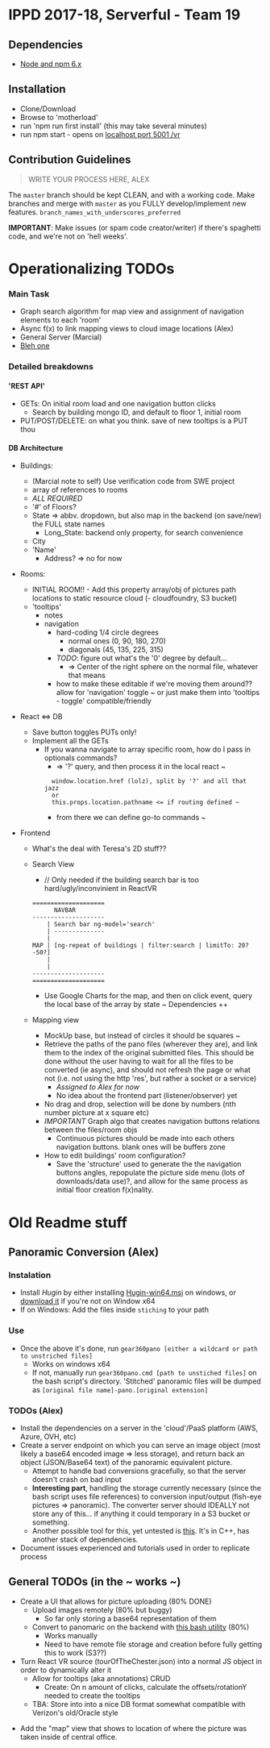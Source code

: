 # IPPD 2017-18, Serverful - Team 19

## Dependencies
- [Node and npm 6.x](https://nodejs.org/en/)

## Installation
- Clone/Download
- Browse to 'motherload'
- run 'npm run first install' (this may take several minutes)
- run npm start - opens on [localhost port 5001 /vr](http://localhost:5001/vr)

<!-- ## Installation
- Clone/Download
- Browse to `react-demo`, then run `npm install` and `npm start`. Then browse to [localhost port 8081 /vr](http://localhost:8081/vr). **Note:** it'll take a while to compile/bundle the first time you load it. -->

## Contribution Guidelines
> WRITE YOUR PROCESS HERE, ALEX

The `master` branch should be kept CLEAN, and with a working code. Make branches and merge with `master` as you FULLY develop/implement new features.
`branch_names_with_underscores_preferred`

**IMPORTANT**: Make issues (or spam code creator/writer) if there's spaghetti code, and we're not on 'hell weeks'.

<!-- commenting this for now -->
<!--
- MEAN (*run the following commands inside* `real-mean`)
    + First Installation
        + Run `npm run first-install`
        + On Windows, MAKE SURE to have admin access on cmd/powershell when running this
    + Any other time
        + Run `gulp` for automatic server and front end restart every time after that
    - Deployments to [our heroku](http://serverful.herokuapp.com/) will happen on every push to master from `real-mean`
        + **NOTE:** there's an independent Git repo in `real-mean` to manage this.
 -->

# Operationalizing TODOs

### Main Task
- Graph search algorithm for map view and assignment of navigation elements to each 'room'
- Async f(x) to link mapping views to cloud image locations (Alex)
- General Server (Marcial)
- [Bleh one](#bleh)

### Detailed breakdowns


#### 'REST API'
  - GETs: On initial room load and one navigation button clicks
    - Search by building mongo ID, and default to floor 1, initial room
  - PUT/POST/DELETE: on what you think. save of new tooltips is a PUT thou

#### DB Architecture
  - Buildings:
    + (Marcial note to self) Use verification code from SWE project
    + array of references to rooms
    + *ALL REQUIRED*
    + '#' of Floors?
    + State => abbv. dropdown, but also map in the backend (on save/new) the FULL state names
      * Long_State: backend only property, for search convenience
    + City
    + 'Name'
      * Address? => no for now

  - Rooms:
    + INITIAL ROOM!! - Add this property
    array/obj of pictures path locations to static resource cloud (- cloudfoundry, S3 bucket)
    + 'tooltips'
      * notes
      + navigation
        - hard-coding 1/4 circle degrees
          + normal ones (0, 90, 180, 270)
          + diagonals (45, 135, 225, 315)
        - <a name='bleh'>*TODO*</a>: figure out what's the '0' degree by default...
          + => Center of the right sphere on the normal file, whatever that means
        - how to make these editable if we're moving them around??
        allow for 'navigation' toggle ~ or just make them into 'tooltips - toggle' compatible/friendly

- React <=> DB
  + Save button toggles PUTs only!
  + Implement all the GETs
    * If you wanna navigate to array specific room, how do I pass in optionals commands?
      - => '?' query, and then process it in the local react ~
      ```
        window.location.href (lolz), split by '?' and all that jazz
        or
        this.props.location.pathname <= if routing defined ~
      ```
      - from there we can define go-to commands ~

- Frontend
  + What's the deal with Teresa's 2D stuff??
  + Search View
    * // Only needed if the building search bar is too hard/ugly/inconvinient in ReactVR

    ```
    ====================
          NAVBAR
    --------------------
        | Search bar ng-model='search'
        | --------------
        |
    MAP | [ng-repeat of buildings | filter:search | limitTo: 20?-50?]
        |
        |
    --------------------
    ====================
    ```

    * Use Google Charts for the map, and then on click event, query the local base of the array by state ~
      Dependencies ++

  + Mapping view
    * MockUp base, but instead of circles it should be squares ~
    * Retrieve the paths of the pano files (wherever they are), and link them to the index of the original submitted files.
      This should be done without the user having to wait for all the files to be converted (ie async), and should not refresh the page or what not (i.e. not using the http 'res', but rather a socket or a service)
        - *Assigned to Alex for now*
        - No idea about the frontend part (listener/observer) yet
    * No drag and drop, selection will be done by numbers (nth number picture at x square etc)
    * *IMPORTANT* Graph algo that creates navigation buttons relations between the files/room objs
      - Continuous pictures should be made into each others navigation buttons. blank ones will be buffers zone
    * How to edit buildings' room configuration?
      - Save the 'structure' used to generate the the navigation buttons angles, repopulate the picture side menu (lots of downloads/data use)?, and allow for the same process as initial floor creation f(x)nality.



# Old Readme stuff
## Panoramic Conversion (Alex)
### Instalation
+ Install *Hugin* by either installing [Hugin-win64.msi](stiching/Hugin-win64.msi) on windows, or [download it](http://hugin.sourceforge.net/download/) if you're not on Window x64
+ If on Windows: Add the files inside `stiching` to your path

### Use
- Once the above it's done, run `gear360pano [either a wildcard or path to unstriched files]`
    - Works on windows x64
    - If not, manually run `gear360pano.cmd [path to unstiched files]` on the bash script's directory.
'Stitched' panoramic files will be dumped as `[original file name]-pano.[original extension]`

### TODOs (Alex)
- Install the dependencies on a server in the 'cloud'/PaaS platform (AWS, Azure, OVH, etc)
- Create a server endpoint on which you can serve an image object (most likely a base64 encoded image => less storage), and return back an object (JSON/Base64 text) of the panoramic equivalent picture.
    + Attempt to handle bad conversions gracefully, so that the server doesn't crash on bad input
    + **Interesting part**, handling the storage currently necessary (since the bash script uses file references) to conversion input/output (fish-eye pictures => panoramic). The converter server should IDEALLY not store any of this... if anything it could temporary in a S3 bucket or something.
    + Another possible tool for this, yet untested is [this](https://github.com/ppwwyyxx/OpenPano). It's in C++, has another stack of dependencies.
- Document issues experienced and tutorials used in order to replicate process

## General TODOs (in the ~ works ~)
- Create a UI that allows for picture uploading (80% DONE)
    + Upload images remotely (80% but buggy)
        + So far only storing a base64 representation of them
    + Convert to panomaric on the backend with [this bash utility](https://github.com/ultramango/gear360pano#requirements) (80%)
        + Works manually
        + Need to have remote file storage and creation before fully getting this to work (S3??)
- Turn React VR source (tourOfTheChester.json) into a normal JS object in order to dynamically alter it
    + Allow for tooltips (aka annotations) CRUD
        + Create: On n amount of clicks, calculate the offsets/rotationY needed to create the tooltips
    + TBA: Store into into a nice DB format somewhat compatible with Verizon's old/Oracle style
+ Add the "map" view that shows to location of where the picture was taken inside of central office.
